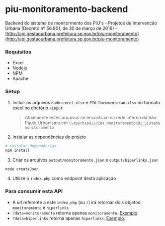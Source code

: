 # piu-monitoramento-backend
Backend do sistema de monitormento dos PIU's - Projetos de Intervenção Urbana (Decreto nº 56.901, de 30 de março de 2016) - [http://api.gestaourbana.prefeitura.sp.gov.br/piu-monitoramento](http://api.gestaourbana.prefeitura.sp.gov.br/piu-monitoramento)
### Requisitos
* Excel
* Nodejs
* NPM
* Apache

### Setup
1. Incluir os arquivos `dadosexcel.xlsx` e `PIU_Documentacao.xlsx` no formato excel no diretório `/input` 
    > Atualmente estes arquivos se encontram na rede interna da São Paulo Urbanismo em `\\spurbsp01\PIUs_Monitoramento\02_Sistema monitoramento`

2. Instalar as dependências do projeto 
```bash
# instalar dependências
npm install 
```

3. Criar os arquivos `output/monitoramento.json` e `output/hiperlinks.json`
```
node createJson
```

4. Utilize o `index.php` como endpoint desta aplicação

### Para consumir esta API
- A url referente a este `index.php` (ou `/`) irá retornar dois objetos: `monitoramento` e `hiperlinks`
- `?data=monitoramento` retorna apenas `monitoramento`. [Exemplo](http://api.gestaourbana.prefeitura.sp.gov.br/piu-monitoramento?data=monitoramento).
- `?data=hiperlinks` retorna apenas `hiperlinks`. [Exemplo](http://api.gestaourbana.prefeitura.sp.gov.br/piu-monitoramento?data=hiperlinks).